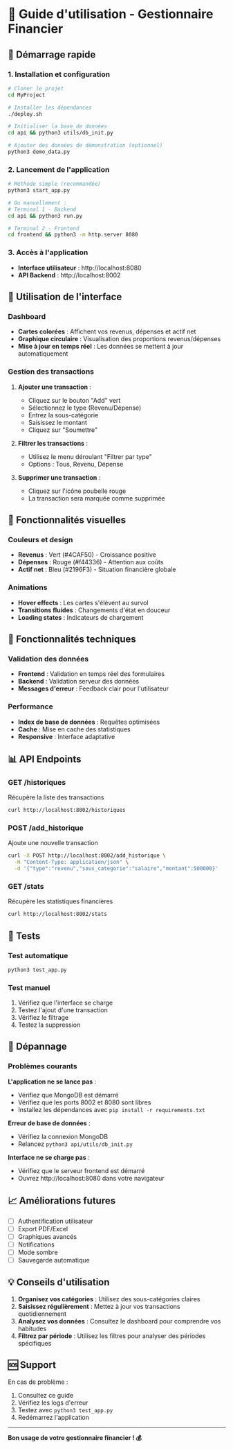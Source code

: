 # 🏦 Guide d'utilisation - Gestionnaire Financier

## 🚀 Démarrage rapide

### 1. Installation et configuration
```bash
# Cloner le projet
cd MyProject

# Installer les dépendances
./deploy.sh

# Initialiser la base de données
cd api && python3 utils/db_init.py

# Ajouter des données de démonstration (optionnel)
python3 demo_data.py
```

### 2. Lancement de l'application
```bash
# Méthode simple (recommandée)
python3 start_app.py

# Ou manuellement :
# Terminal 1 - Backend
cd api && python3 run.py

# Terminal 2 - Frontend  
cd frontend && python3 -m http.server 8080
```

### 3. Accès à l'application
- **Interface utilisateur** : http://localhost:8080
- **API Backend** : http://localhost:8002

## 📱 Utilisation de l'interface

### Dashboard
- **Cartes colorées** : Affichent vos revenus, dépenses et actif net
- **Graphique circulaire** : Visualisation des proportions revenus/dépenses
- **Mise à jour en temps réel** : Les données se mettent à jour automatiquement

### Gestion des transactions
1. **Ajouter une transaction** :
   - Cliquez sur le bouton "Add" vert
   - Sélectionnez le type (Revenu/Dépense)
   - Entrez la sous-catégorie
   - Saisissez le montant
   - Cliquez sur "Soumettre"

2. **Filtrer les transactions** :
   - Utilisez le menu déroulant "Filtrer par type"
   - Options : Tous, Revenu, Dépense

3. **Supprimer une transaction** :
   - Cliquez sur l'icône poubelle rouge
   - La transaction sera marquée comme supprimée

## 🎨 Fonctionnalités visuelles

### Couleurs et design
- **Revenus** : Vert (#4CAF50) - Croissance positive
- **Dépenses** : Rouge (#f44336) - Attention aux coûts
- **Actif net** : Bleu (#2196F3) - Situation financière globale

### Animations
- **Hover effects** : Les cartes s'élèvent au survol
- **Transitions fluides** : Changements d'état en douceur
- **Loading states** : Indicateurs de chargement

## 🔧 Fonctionnalités techniques

### Validation des données
- **Frontend** : Validation en temps réel des formulaires
- **Backend** : Validation serveur des données
- **Messages d'erreur** : Feedback clair pour l'utilisateur

### Performance
- **Index de base de données** : Requêtes optimisées
- **Cache** : Mise en cache des statistiques
- **Responsive** : Interface adaptative

## 📊 API Endpoints

### GET /historiques
Récupère la liste des transactions
```bash
curl http://localhost:8002/historiques
```

### POST /add_historique
Ajoute une nouvelle transaction
```bash
curl -X POST http://localhost:8002/add_historique \
  -H "Content-Type: application/json" \
  -d '{"type":"revenu","sous_categorie":"salaire","montant":500000}'
```

### GET /stats
Récupère les statistiques financières
```bash
curl http://localhost:8002/stats
```

## 🧪 Tests

### Test automatique
```bash
python3 test_app.py
```

### Test manuel
1. Vérifiez que l'interface se charge
2. Testez l'ajout d'une transaction
3. Vérifiez le filtrage
4. Testez la suppression

## 🐛 Dépannage

### Problèmes courants

**L'application ne se lance pas** :
- Vérifiez que MongoDB est démarré
- Vérifiez que les ports 8002 et 8080 sont libres
- Installez les dépendances avec `pip install -r requirements.txt`

**Erreur de base de données** :
- Vérifiez la connexion MongoDB
- Relancez `python3 api/utils/db_init.py`

**Interface ne se charge pas** :
- Vérifiez que le serveur frontend est démarré
- Ouvrez http://localhost:8080 dans votre navigateur

## 📈 Améliorations futures

- [ ] Authentification utilisateur
- [ ] Export PDF/Excel
- [ ] Graphiques avancés
- [ ] Notifications
- [ ] Mode sombre
- [ ] Sauvegarde automatique

## 💡 Conseils d'utilisation

1. **Organisez vos catégories** : Utilisez des sous-catégories claires
2. **Saisissez régulièrement** : Mettez à jour vos transactions quotidiennement
3. **Analysez vos données** : Consultez le dashboard pour comprendre vos habitudes
4. **Filtrez par période** : Utilisez les filtres pour analyser des périodes spécifiques

## 🆘 Support

En cas de problème :
1. Consultez ce guide
2. Vérifiez les logs d'erreur
3. Testez avec `python3 test_app.py`
4. Redémarrez l'application

---

**Bon usage de votre gestionnaire financier ! 💰**
